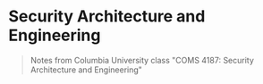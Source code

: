 Security Architecture and Engineering
=======
> Notes from Columbia University class "COMS 4187: Security Architecture and Engineering"
